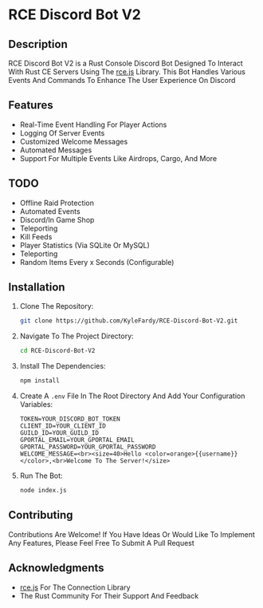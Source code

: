 # RCE Discord Bot V2

## Description

RCE Discord Bot V2 is a Rust Console Discord Bot Designed To Interact With Rust CE Servers Using The [rce.js](https://github.com/b1nzeex/rce.js) Library. This Bot Handles Various Events And Commands To Enhance The User Experience On Discord

## Features

- Real-Time Event Handling For Player Actions
- Logging Of Server Events
- Customized Welcome Messages
- Automated Messages
- Support For Multiple Events Like Airdrops, Cargo, And More

## TODO

- Offline Raid Protection
- Automated Events
- Discord/In Game Shop
- Teleporting
- Kill Feeds
- Player Statistics (Via SQLite Or MySQL)
- Teleporting
- Random Items Every x Seconds (Configurable)

## Installation

1. Clone The Repository:
    ```bash
    git clone https://github.com/KyleFardy/RCE-Discord-Bot-V2.git
    ```

2. Navigate To The Project Directory:
    ```bash
    cd RCE-Discord-Bot-V2
    ```

3. Install The Dependencies:
    ```bash
    npm install
    ```

4. Create A `.env` File In The Root Directory And Add Your Configuration Variables:
    ```env
    TOKEN=YOUR_DISCORD_BOT_TOKEN
    CLIENT_ID=YOUR_CLIENT_ID
    GUILD_ID=YOUR_GUILD_ID
    GPORTAL_EMAIL=YOUR_GPORTAL_EMAIL
    GPORTAL_PASSWORD=YOUR_GPORTAL_PASSWORD
    WELCOME_MESSAGE=<br><size=40>Hello <color=orange>{{username}}</color>,<br>Welcome To The Server!</size>
    ```

5. Run The Bot:
    ```bash
    node index.js
    ```

## Contributing

Contributions Are Welcome! If You Have Ideas Or Would Like To Implement Any Features, Please Feel Free To Submit A Pull Request

## Acknowledgments

- [rce.js](https://github.com/b1nzeex/rce.js) For The Connection Library
- The Rust Community For Their Support And Feedback
